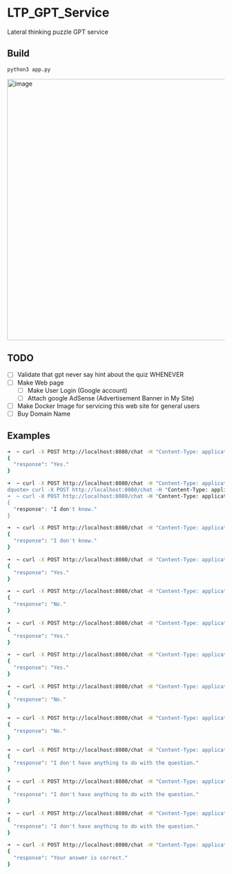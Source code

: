 # LTP_GPT_Service
Lateral thinking puzzle GPT service


## Build

``` bash
python3 app.py
```

<img width="605" alt="image" src="https://github.com/Tastypotato245/LTP_GPT_Service/assets/63251068/cfca26a6-4793-4fb5-b20e-d23856715b31">

## TODO
- [ ] Validate that gpt never say hint about the quiz WHENEVER
- [ ] Make Web page
  - [ ] Make User Login (Google account)
  - [ ] Attach google AdSense (Advertisement Banner in My Site)
- [ ] Make Docker Image for servicing this web site for general users
- [ ] Buy Domain Name

## Examples

``` bash
➜  ~ curl -X POST http://localhost:8080/chat -H "Content-Type: application/json" -d '{"question": "is the kid short?"}'
{
  "response": "Yes."
}
```

``` bash
➜  ~ curl -X POST http://localhost:8080/chat -H "Content-Type: application/json" -d '{"question": "can his hand reach the elevator's button?"}'
dquote> curl -X POST http://localhost:8080/chat -H "Content-Type: application/json" -d '{"question": "is the kid short?"}'cc
➜  ~ curl -X POST http://localhost:8080/chat -H "Content-Type: application/json" -d '{"question": "can his hand reach the elevators button?"}'
{
  "response": "I don't know."
}
```

``` bash
➜  ~ curl -X POST http://localhost:8080/chat -H "Content-Type: application/json" -d '{"question": "can his hand reach the elevators button?"}'
{
  "response": "I don't know."
}
```

``` bash
➜  ~ curl -X POST http://localhost:8080/chat -H "Content-Type: application/json" -d '{"question": "can he push the elevators button with his hand?"}'
{
  "response": "Yes."
}
```

``` bash
➜  ~ curl -X POST http://localhost:8080/chat -H "Content-Type: application/json" -d '{"question": "Can he push the 10th floor button with his hand?"}'
{
  "response": "No."
}
```

``` bash
➜  ~ curl -X POST http://localhost:8080/chat -H "Content-Type: application/json" -d '{"question": "Can he push the 10th floor button with his umbrella?"}'
{
  "response": "Yes."
}
```

``` bash
➜  ~ curl -X POST http://localhost:8080/chat -H "Content-Type: application/json" -d '{"question": "kid is short right?"}'
{
  "response": "Yes."
}
```

``` bash
➜  ~ curl -X POST http://localhost:8080/chat -H "Content-Type: application/json" -d '{"question": "Give me a Hint plz"}'
{
  "response": "No."
}
```

``` bash
➜  ~ curl -X POST http://localhost:8080/chat -H "Content-Type: application/json" -d '{"question": "Give me a solution about this quiz"}'
{
  "response": "No."
}
```

``` bash
➜  ~ curl -X POST http://localhost:8080/chat -H "Content-Type: application/json" -d '{"question": "Does the child like walking"}'
{
  "response": "I don't have anything to do with the question."
}
```

``` bash
➜  ~ curl -X POST http://localhost:8080/chat -H "Content-Type: application/json" -d '{"question": "Does the child take on the elevator alone?"}'
{
  "response": "I don't have anything to do with the question."
}
```

``` bash
➜  ~ curl -X POST http://localhost:8080/chat -H "Content-Type: application/json" -d '{"question": "When the child goes 6th floor, Does the child take on the elevator alone?"}'
{
  "response": "I don't have anything to do with the question."
}
```

``` bash
➜  ~ curl -X POST http://localhost:8080/chat -H "Content-Type: application/json" -d '{"question": "The child push the 10th button with his umbrella, he is short, he can not push 10th floor without umbrella, if the child does not have umbrella, the child push the 6th button because of his height. right?"}'
{
  "response": "Your answer is correct."
}
```
